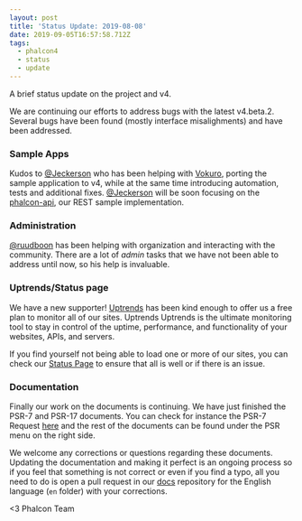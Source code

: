 ```yaml
---
layout: post
title: 'Status Update: 2019-08-08'
date: 2019-09-05T16:57:58.712Z
tags:
  - phalcon4
  - status
  - update
---
```

A brief status update on the project and v4.
<!--more-->
We are continuing our efforts to address bugs with the latest v4.beta.2. Several bugs have been found (mostly interface misalighments) and have been addressed.

### Sample Apps
Kudos to [@Jeckerson](https://github.com/jeckerson) who has been helping with [Vokuro](https://github.com/phalcon/vokuro), porting the sample application to v4, while at the same time introducing automation, tests and additional fixes. [@Jeckerson](https://github.com/jeckerson) will be soon focusing on the [phalcon-api](https://github.com/phalcon/phalcon-api), our REST sample implementation.

### Administration
[@ruudboon](https://github.com/ruudboon) has been helping with organization and interacting with the community. There are a lot of _admin_ tasks that we have not been able to address until now, so his help is invaluable.

### Uptrends/Status page
We have a new supporter! [Uptrends](https://uptrends.com) has been kind enough to offer us a free plan to monitor all of our sites. Uptrends Uptrends is the ultimate monitoring tool to stay in control of the uptime, performance, and functionality of your websites, APIs, and servers.

If you find yourself not being able to load one or more of our sites, you can check our [Status Page](https://phalcon.link/status) to ensure that all is well or if there is an issue.

### Documentation
Finally our work on the documents is continuing. We have just finished the PSR-7 and PSR-17 documents. You can check for instance the PSR-7 Request [here](https://docs.phalcon.io/4.0/en/http-request) and the rest of the documents can be found under the PSR menu on the right side.

We welcome any corrections or questions regarding these documents. Updating the documentation and making it perfect is an ongoing process so if you feel that something is not correct or even if you find a typo, all you need to do is open a pull request in our [docs](https://github.com/phalcon/docs) repository for the English language (`en` folder) with your corrections.

<3 Phalcon Team
